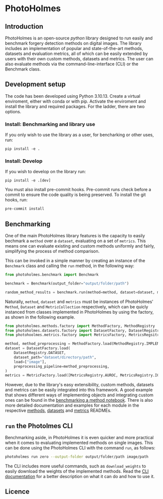 # PhotoHolmes

## Introduction

PhotoHolmes is an open-source _python_ library designed to run easily and benchmark forgery 
detection methods on digital images. The library includes an implementation of popular and 
state-of-the-art methods, datasets and evaluation metrics, all of which can be easily extended
by users with their own custom methods, datasets and metrics. The user can also evaluate 
methods via the command-line-interface (CLI) or the Benchmark class.

## Development setup

The code has been developed using Python 3.10.13. Create a virtual enviroment, either with conda or with pip. 
Activate the enviroment and install the library and required packages. For the ladder, there are two options.

### Install: Benchmarking and library use

If you only wish to use the library as a user, for bencharking or other uses, run:

```
pip install -e .
```
### Install: Develop

If you wish to develop on the library run:
```
pip install -e .[dev]
```

You must also install pre-commit hooks. Pre-commit runs check before a commit to ensure the code quality is being preserved. To install the git hooks, run:
```bash
pre-commit install
```

## Benchmarking

One of the main PhotoHolmes library features is the capacity to easily bechmark a `method` over a `dataset`, evaluating on a set of `metrics`. This means one can evaluate existing and custom methods uniformly and fairly, simplifying the process of method comparison.

This can be invoked in a simple manner by creating an instance of the `Benchmark` class and calling the `run` method, in the following way:

```python
from photoholmes.benchmark import Benchmark

benchmark = Benchmark(output_folder="output/folder/path")

random_method_results = benchmark.run(method=method, dataset=dataset, metrics=metrics)
```

Naturally, `method`, `dataset` and `metrics` must be instances of PhotoHolmes' `Method`, `Dataset` and `MetricCollection` respectively, which can be quicly instanced from classes implemented in PhotoHolmes by using the factory, as shown in the following example.

```python
from photoholmes.methods.factory import MethodFactory, MethodRegistry
from photoholmes.datasets.factory import DatasetFactory, DatasetRegistry
from photohoolmes.metrics.factory import MetricsFactory, MetricsRegsitry

method, method_preprocessing = MethodFactory.load(MethodRegistry.IMPLEMENTED_METHOD)
dataset = DatasetFactory.load(
    DatasetRegistry.DATASET,
    dataset_path="dataset/directory/path",
    load=["image"],
    preprocessing_pipeline=method_preprocessing,
)
metrics = MetricFactory.load([MetricsRegistry.AUROC, MetricsRegistry.IOU])
```

However, due to the library's easy extensibility, custom methods, datasets and metrics can be easily integrated into this framework. A good example that shows different ways of implementing objects and integrating custom ones can be found in the [benchmarking a method notebook](notebooks/benchmarking_a_method.ipynb). There is also more detailed documentation and examples for each module in the respective [methods](src/photoholmes/methods/README.md), [datasets](src/photoholmes/datasets/README.md) and [metrics](src/photoholmes/metrics/README.md) READMEs.

## `run` the Photolmes CLI

Benchmarking aside, in PhotoHolmes it is even quicker and more practical when it comes to evaluating implemented methods on single images. This can be done using the PhotoHolmes CLI with the command `run`, as follows:

```bash
photoholmes run zero --output-folder output/folder/path image/path
```

The CLI includes more useful commands, such as `download_weights` to easily download the weights of the implemented methods. Read the [CLI documentation](src/photoholmes/cli/README.md) for a better description on what it can do and how to use it.

## Licence


